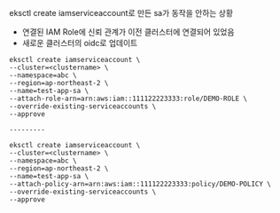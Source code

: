 eksctl create iamserviceaccount로 만든 sa가 동작을 안하는 상황
- 연결된 IAM Role에 신뢰 관계가 이전 클러스터에 연결되어 있었음
- 새로운 클러스터의 oidc로 업데이트



```
eksctl create iamserviceaccount \
--cluster=<clustername> \
--namespace=abc \
--region=ap-northeast-2 \
--name=test-app-sa \
--attach-role-arn=arn:aws:iam::111122223333:role/DEMO-ROLE \
--override-existing-serviceaccounts \
--approve

---------

eksctl create iamserviceaccount \
--cluster=<clustername> \
--namespace=abc \
--region=ap-northeast-2 \
--name=test-app-sa \
--attach-policy-arn=arn:aws:iam::111122223333:policy/DEMO-POLICY \
--override-existing-serviceaccounts \
--approve
```